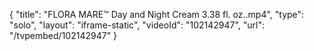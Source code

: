 {
    "title": "FLORA MARE&trade; Day and Night Cream 3.38 fl. oz..mp4",
    "type": "solo",
    "layout": "iframe-static",
    "videoId": "102142947",
    "url": "\/tvpembed\/102142947"
}